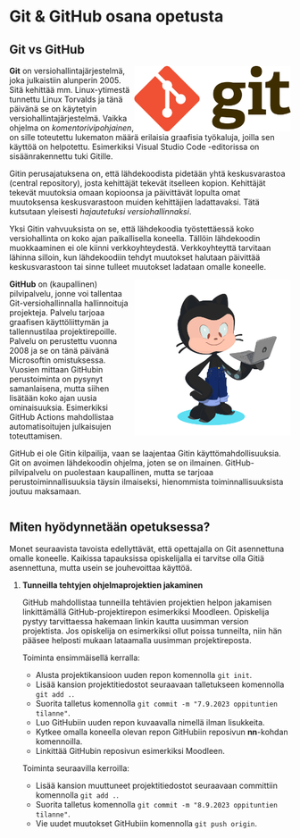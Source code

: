 # Git & GitHub osana opetusta

## Git vs GitHub

<img src="images/Git-Logo-2Color.png" style="float: right; width: 20em;">

**Git** on versiohallintajärjestelmä, joka julkaistiin alunperin 2005. Sitä kehittää mm. Linux-ytimestä tunnettu Linux Torvalds ja tänä päivänä se on käytetyin versiohallintajärjestelmä. Vaikka ohjelma on *komentorivipohjainen*, on sille toteutettu lukematon määrä erilaisia graafisia työkaluja, joilla sen käyttöä on helpotettu. Esimerkiksi Visual Studio Code -editorissa on sisäänrakennettu tuki Gitille.

Gitin perusajatuksena on, että lähdekoodista pidetään yhtä keskusvarastoa (central repository), josta kehittäjät tekevät itselleen kopion. Kehittäjät tekevät muutoksia omaan kopioonsa ja päivittävät lopulta omat muutoksensa keskusvarastoon muiden kehittäjien ladattavaksi. Tätä kutsutaan yleisesti *hajautetuksi versiohallinnaksi*.

Yksi Gitin vahvuuksista on se, että lähdekoodia työstettäessä koko versiohallinta on koko ajan paikallisella koneella. Tällöin lähdekoodin muokkaaminen ei ole kiinni verkkoyhteydestä. Verkkoyhteyttä tarvitaan lähinna silloin, kun lähdekoodiin tehdyt muutokset halutaan päivittää keskusvarastoon tai sinne tulleet muutokset ladataan omalle koneelle.

<img src="images/octocat-1694105451378.png" style="float: right; width: 20em;">

**GitHub** on (kaupallinen) pilvipalvelu, jonne voi tallentaa Git-versiohallinnalla hallinnoituja projekteja. Palvelu tarjoaa graafisen käyttöliittymän ja tallennustilaa projektirepoille. Palvelu on perustettu vuonna 2008 ja se on tänä päivänä Microsoftin omistuksessa. Vuosien mittaan GitHubin perustoiminta on pysynyt samanlaisena, mutta siihen lisätään koko ajan uusia ominaisuuksia. Esimerkiksi GitHub Actions mahdollistaa automatisoitujen julkaisujen toteuttamisen.

GitHub ei ole Gitin kilpailija, vaan se laajentaa Gitin käyttömahdollisuuksia. Git on avoimen lähdekoodin ohjelma, joten se on ilmainen. GitHub-pilvipalvelu on puolestaan kaupallinen, mutta se tarjoaa perustoiminnallisuuksia täysin ilmaiseksi, hienommista toiminnallisuuksista joutuu maksamaan.  

<div style="clear: both"></div>

## Miten hyödynnetään opetuksessa?

Monet seuraavista tavoista edellyttävät, että opettajalla on Git asennettuna omalle koneelle. Kaikissa tapauksissa opiskelijalla ei tarvitse olla Gitiä asennettuna, mutta usein se jouhevoittaa käyttöä.

1. **Tunneilla tehtyjen ohjelmaprojektien jakaminen**

   GitHub mahdollistaa tunneilla tehtävien projektien helpon jakamisen linkittämällä GitHub-projektirepon esimerkiksi Moodleen. Opiskelija pystyy tarvittaessa hakemaan linkin kautta uusimman version projektista. Jos opiskelija on esimerkiksi ollut poissa tunneilta, niin hän pääsee helposti mukaan lataamalla uusimman projektireposta.

   Toiminta ensimmäisellä kerralla:
    - Alusta projektikansioon uuden repon komennolla `git init`.
    - Lisää kansion projektitiedostot seuraavaan talletukseen komennolla `git add .`.
    - Suorita talletus komennolla `git commit -m "7.9.2023 oppituntien tilanne"`.  
    - Luo GitHubiin uuden repon kuvaavalla nimellä ilman lisukkeita. 
    - Kytkee omalla koneella olevan repon GitHubiin reposivun **nn**-kohdan komennoilla.
    - Linkittää GitHubin reposivun esimerkiksi Moodleen.

    Toiminta seuraavilla kerroilla:
    - Lisää kansion muuttuneet projektitiedostot seuraavaan committiin komennolla `git add .`.
    - Suorita talletus komennolla `git commit -m "8.9.2023 oppituntien tilanne"`.
    - Vie uudet muutokset GitHubiin komennolla `git push origin`.